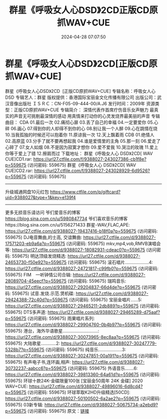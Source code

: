 ﻿---
title: 群星《呼吸女人心DSD》2CD正版CD原抓WAV+CUE
date: 2024-04-28 07:07:50
categories: WAV车载音乐、镜像
tags: 华语中文
---
# 群星《呼吸女人心DSD》2CD[正版CD原抓WAV+CUE]

群星《呼吸女人心DSD》2CD  [正版CD原抓WAV+CUE]
专辑名称：呼吸女人心DSD
专辑艺人：群星
版权提供：香港国际宝丽金文化传播有限公司
出版公司：武汉音像出版社
ＩＳＲＣ：CN-F05-09-444-00/A.J6
发行时间：2009年
资源类型：正版CD原抓WAV+CUE
专辑简介：
深情代表作首席疗伤音乐女声魅力
最真实的声音无可挑剔最深情的感动
用真情来打动你的心灵发烧界最美丽的声音
专辑曲目：
CDA
01.最后一次
02.痛彻心扉
03.丢了自己的幸福
04.一定要爱你
05.心碎
06.画心
07.得到你的人却得不到你的心
08.别让我一个人醉
09.心在跳情在烧
10.当我孤独的时候还可以抱着你
11.原谅我一次
12.天上飘着雨
CDB
01.绝情人
02.高原蓝
03.分手了就不要再想起我
04.谁是爱情里的主角
05.那一刻
06.爱走了心碎了
07.女人如烟
08.不是因为寂寞才想你
09.爱不爱我
10.哭泣的玫瑰
11.爱上你等于爱上了错
12.擦肩而过
下载地址：
群星《呼吸女人心 DSD》2CD[ WAV CUE]CD1.rar: https://url27.ctfile.com/f/9388027-243027386-cb1f8e?p=559675
(访问密码: 559675)
群星《呼吸女人心 DSD》2CD[ WAV CUE]CD2.rar: https://url27.ctfile.com/f/9388027-243028929-6d9526?p=559675
(访问密码: 559675)
**************************************************************************
升级城通网盘10元红包 https://www.ctfile.com/p/giftcard?uid=9388027&type=1&key=e139f4
**************************
更多无损音乐请访问
爷们爱音乐的博客
https://blog.sina.com.cn/u/5980847734
爷们喜欢音乐的博客https://blog.sina.com.cn/u/5156271433
群星-WAV,FLAC,APE: https://url27.ctfile.com/d/9388027-19437416-b18f0a?p=559675
(访问密码: 559675)
DJ电音舞曲,的士高, 交谊舞曲: https://url27.ctfile.com/d/9388027-17571203-eb9a6a?p=559675
(访问密码: 559675)
mkv,mp4,vob,RMVB演唱会等: https://url27.ctfile.com/d/9388027-18082931-cdeac0?p=559675
(访问密码: 559675)
明达顶级发烧精选: https://url27.ctfile.com/d/9388027-24653730-f50e92?p=559675
(访问密码: 559675)
滚石唱片...................4: https://url27.ctfile.com/d/9388027-24721817-c99fb0?p=559675
(访问密码: 559675)
FIM　一听钟情公司合辑: https://url27.ctfile.com/d/9388027-28089704-45eecf?p=559675
(访问密码: 559675)
瑞鸣音乐: https://url27.ctfile.com/d/9388027-29204837-66d4de?p=559675
(访问密码: 559675)
试音.发烧.示范.煲机碟: https://url27.ctfile.com/d/9388027-29424388-72c40d?p=559675
(访问密码: 559675)
宝丽金唱片......5: https://url27.ctfile.com/d/9388027-29465211-2db889?p=559675
(访问密码: 559675)
DTS多声道: https://url27.ctfile.com/d/9388027-29465289-d75aaf?p=559675
(访问密码: 559675)
雨果唱片系列: https://url27.ctfile.com/d/9388027-29904760-0b4b97?p=559675
(访问密码: 559675)
港台，海外华语歌星............................: https://url27.ctfile.com/d/9388027-30073965-8ec8aa?p=559675
(访问密码: 559675)
大陆歌星............2: https://url27.ctfile.com/d/9388027-30247779-5328b7?p=559675
(访问密码: 559675)
纯音乐...................3: https://url27.ctfile.com/d/9388027-30247851-00a191?p=559675
(访问密码: 559675)
有声电子书,连环画,相声: https://url27.ctfile.com/d/9388027-30732237-aabcc6?p=559675
(访问密码: 559675)
外语音乐.......6: https://url27.ctfile.com/d/9388027-39813360-64a61d?p=559675
(访问密码: 559675)
环球十款24K-金碟限量100张 [宝丽金50周年 24K 金碟] 2020 WAV+CUE: https://url27.ctfile.com/d/9388027-49896016-6d8cd4?p=559675
(访问密码: 559675)
环球萃取K2HD升级精选[50CD]: https://url27.ctfile.com/d/9388027-50100502-6a2ae2?p=559675
(访问密码: 559675)
03新专辑: https://url27.ctfile.com/d/9388027-50675734-a2ebd9?p=559675
(访问密码: 559675)
原文：[链接](https://blog.sina.com.cn/s/blog_1647c7e76010315de.html)
